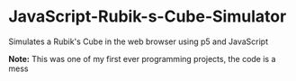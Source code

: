 # JavaScript-Rubik-s-Cube-Simulator
Simulates a Rubik's Cube in the web browser using p5 and JavaScript

**Note:** This was one of my first ever programming projects, the code is a mess
